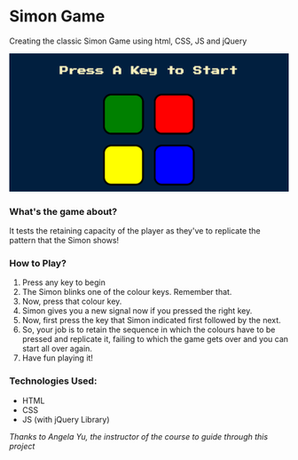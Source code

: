 # Simon Game
 Creating the classic Simon Game using html, CSS, JS and jQuery
 
 ![Simon Game](Simon.png)

### What's the game about?
It tests the retaining capacity of the player as they've to replicate the pattern that the Simon shows!

### How to Play?
1. Press any key to begin
2. The Simon blinks one of the colour keys. Remember that.
3. Now, press that colour key.
4. Simon gives you a new signal now if you pressed the right key.
5. Now, first press the key that Simon indicated first followed by the next.
6. So, your job is to retain the sequence in which the colours have to be pressed and replicate it, failing to which the game gets over and you can start all over again.
7. Have fun playing it!

### Technologies Used:
- HTML
- CSS
- JS (with jQuery Library)

_Thanks to Angela Yu, the instructor of the course to guide through this project_
